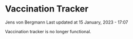Vaccination Tracker
================
Jens von Bergmann
Last updated at 15 January, 2023 - 17:07

Vaccination tracker is no longer functional.
